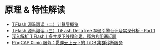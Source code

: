 # 原理 & 特性解读

- [TiFlash 源码阅读（二）计算层概览](1-tiflash-2.md)
- [TiFlash 源码阅读（三）TiFlash DeltaTree 存储引擎设计及实现分析 - Part 1](2-tiflash-3.md)
- [深入解析 TiFlash丨多并发下线程创建、释放的阻塞问题](3-In-depth-analysis-tiflash.md)
- [PingCAP Clinic 服务：贯穿云上云下的 TiDB 集群诊断服务](4-pingcap-clinic.md)